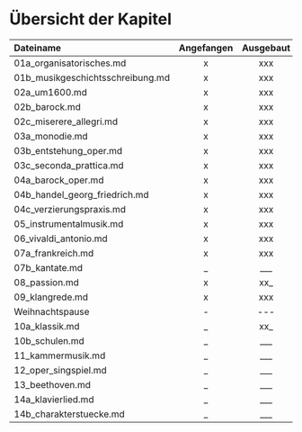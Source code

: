 # Übersicht der Kapitel

| Dateiname | Angefangen | Ausgebaut | Quiz | Zusfass. |
|:----------|:----------:|:---------:|:----:|:--------:|
| 01a_organisatorisches.md | x | xxx | x | _ |
| 01b_musikgeschichtsschreibung.md | x | xxx | _ | _ |
| 02a_um1600.md | x | xxx | x | x | x | _ |
| 02b_barock.md | x | xxx | _ | _ |
| 02c_miserere_allegri.md | x | xxx | _ | _ |
| 03a_monodie.md | x | xxx | _ | _ |
| 03b_entstehung_oper.md | x | xxx | _ | _ |
| 03c_seconda_prattica.md | x | xxx | _ | _ |
| 04a_barock_oper.md | x | xxx | _ | _ |
| 04b_handel_georg_friedrich.md | x | xxx | _ | _ |
| 04c_verzierungspraxis.md | x | xxx | _ | _ |
| 05_instrumentalmusik.md | x | xxx | _ | _ |
| 06_vivaldi_antonio.md | x | xxx | _ | _ |
| 07a_frankreich.md | x | xxx | _ | _ |
| 07b_kantate.md | _ | ___ | _ | _ |
| 08_passion.md | x | xx_ | _ | _ |
| 09_klangrede.md | x | xxx | _ | _ |
| Weihnachtspause | - | --- | - | - |
| 10a_klassik.md | _ | xx_ | _ | _ |
| 10b_schulen.md | _ | ___ | _ | _ |
| 11_kammermusik.md | _ | ___ | _ | _ |
| 12_oper_singspiel.md | _ | ___ | _ | _ |
| 13_beethoven.md | _ | ___ | _ | _ |
| 14a_klavierlied.md | _ | ___ | _ | _ |
| 14b_charakterstuecke.md | _ | ___ | _ | _ |